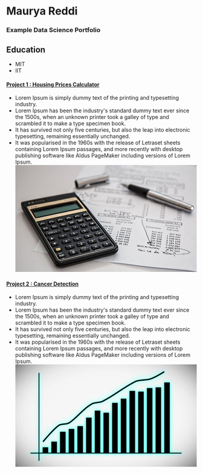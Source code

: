 # Maurya Reddi
### Example Data Science Portfolio

## Education
- MIT
- IIT

#### [Project 1 : Housing Prices Calculator](https://www.lipsum.com/)

- Lorem Ipsum is simply dummy text of the printing and typesetting industry.
- Lorem Ipsum has been the industry's standard dummy text ever since the 1500s, when an unknown printer took a galley of type and scrambled it to make a type specimen book. 
- It has survived not only five centuries, but also the leap into electronic typesetting, remaining essentially unchanged. 
- It was popularised in the 1960s with the release of Letraset sheets containing Lorem Ipsum passages, and more recently with desktop publishing software like Aldus PageMaker including versions of Lorem Ipsum.
![](https://github.com/All-go-rythm/All-go-rythm.github.io/blob/main/images/calculator-385506__480.jpg)

#### [Project 2 : Cancer Detection](https://www.lipsum.com/)

- Lorem Ipsum is simply dummy text of the printing and typesetting industry.
- Lorem Ipsum has been the industry's standard dummy text ever since the 1500s, when an unknown printer took a galley of type and scrambled it to make a type specimen book. 
- It has survived not only five centuries, but also the leap into electronic typesetting, remaining essentially unchanged. 
- It was popularised in the 1960s with the release of Letraset sheets containing Lorem Ipsum passages, and more recently with desktop publishing software like Aldus PageMaker including versions of Lorem Ipsum.
![](https://github.com/All-go-rythm/All-go-rythm.github.io/blob/main/images/5.jpg)
